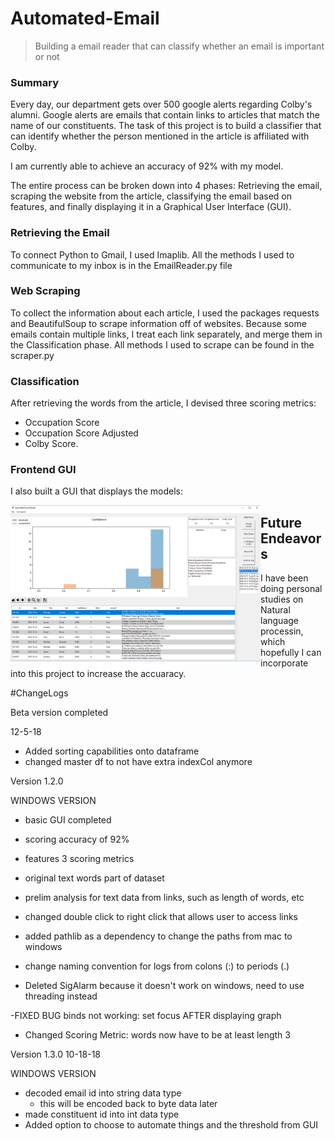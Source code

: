 # Automated-Email
> Building a email reader that can classify whether an email is important or not

### Summary

Every day, our department gets over 500 google alerts regarding Colby's alumni. Google alerts are emails that contain links to articles that match the name of our constituents. The task of this project is to build a classifier that can identify whether the person mentioned in the article is affiliated with Colby.

I am currently able to achieve an accuracy of 92% with my model.

The entire process can be broken down into 4 phases: Retrieving the email, scraping the website from the article, classifying the email based on features, and finally displaying it in a Graphical User Interface (GUI).

### Retrieving the Email

To connect Python to Gmail, I used Imaplib. All the methods I used to communicate to my inbox is in the EmailReader.py file

### Web Scraping

To collect the information about each article, I used the packages requests and BeautifulSoup to scrape information off of websites. Because some emails contain multiple links, I treat each link separately, and merge them in the Classification phase. All methods I used to scrape can be found in the scraper.py

### Classification

After retrieving the words from the article,  I devised three scoring metrics: 
- Occupation Score
- Occupation Score Adjusted
- Colby Score. 

### Frontend GUI

I also built a GUI that displays the models:


<div style="display: block; float: left">
      <img src="visualization/GUI.png" width="400" height="250"> 
</div>


## Future Endeavors

I have been doing personal studies on Natural language processin, which hopefully I can incorporate into this project to increase the accuaracy.

#ChangeLogs

Beta version completed

12-5-18

- Added sorting capabilities onto dataframe
- changed master df to not have extra indexCol anymore

Version 1.2.0

WINDOWS VERSION

- basic GUI completed
- scoring accuracy of 92%
- features 3 scoring metrics
- original text words part of dataset
- prelim analysis for text data from links, such as length of words, etc

- changed double click to right click that allows user to access links
- added pathlib as a dependency to change the paths from mac to windows
- change naming convention for logs from colons (:) to periods (.)
- Deleted SigAlarm because it doesn't work on windows, need to use threading instead

-FIXED BUG binds not working: set focus AFTER displaying graph

- Changed Scoring Metric: words now have to be at least length 3


Version 1.3.0
10-18-18

WINDOWS VERSION

- decoded email id into string data type
    - this will be encoded back to byte data later
- made constituent id into int data type
- Added option to choose to automate things and the threshold from GUI